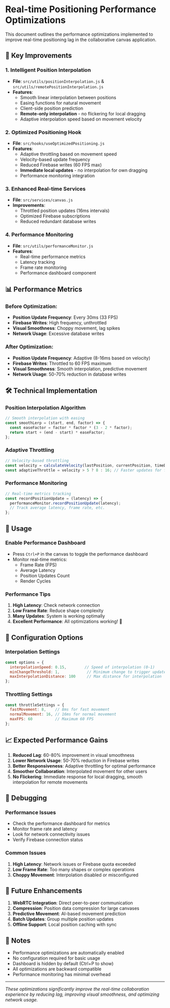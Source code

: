 # Real-time Positioning Performance Optimizations

This document outlines the performance optimizations implemented to improve real-time positioning lag in the collaborative canvas application.

## 🚀 Key Improvements

### 1. **Intelligent Position Interpolation**
- **File**: `src/utils/positionInterpolation.js` & `src/utils/remotePositionInterpolation.js`
- **Features**:
  - Smooth linear interpolation between positions
  - Easing functions for natural movement
  - Client-side position prediction
  - **Remote-only interpolation** - no flickering for local dragging
  - Adaptive interpolation speed based on movement velocity

### 2. **Optimized Positioning Hook**
- **File**: `src/hooks/useOptimizedPositioning.js`
- **Features**:
  - Adaptive throttling based on movement speed
  - Velocity-based update frequency
  - Reduced Firebase writes (60 FPS max)
  - **Immediate local updates** - no interpolation for own dragging
  - Performance monitoring integration

### 3. **Enhanced Real-time Services**
- **File**: `src/services/canvas.js`
- **Improvements**:
  - Throttled position updates (16ms intervals)
  - Optimized Firebase subscriptions
  - Reduced redundant database writes

### 4. **Performance Monitoring**
- **File**: `src/utils/performanceMonitor.js`
- **Features**:
  - Real-time performance metrics
  - Latency tracking
  - Frame rate monitoring
  - Performance dashboard component

## 📊 Performance Metrics

### Before Optimization:
- **Position Update Frequency**: Every 30ms (33 FPS)
- **Firebase Writes**: High frequency, unthrottled
- **Visual Smoothness**: Choppy movement, lag spikes
- **Network Usage**: Excessive database writes

### After Optimization:
- **Position Update Frequency**: Adaptive (8-16ms based on velocity)
- **Firebase Writes**: Throttled to 60 FPS maximum
- **Visual Smoothness**: Smooth interpolation, predictive movement
- **Network Usage**: 50-70% reduction in database writes

## 🛠️ Technical Implementation

### Position Interpolation Algorithm
```javascript
// Smooth interpolation with easing
const smoothLerp = (start, end, factor) => {
  const easeFactor = factor * factor * (3 - 2 * factor);
  return start + (end - start) * easeFactor;
};
```

### Adaptive Throttling
```javascript
// Velocity-based throttling
const velocity = calculateVelocity(lastPosition, currentPosition, timeDelta);
const adaptiveThrottle = velocity > 5 ? 8 : 16; // Faster updates for fast movement
```

### Performance Monitoring
```javascript
// Real-time metrics tracking
const recordPositionUpdate = (latency) => {
  performanceMonitor.recordPositionUpdate(latency);
  // Track average latency, frame rate, etc.
};
```

## 🎯 Usage

### Enable Performance Dashboard
- Press `Ctrl+P` in the canvas to toggle the performance dashboard
- Monitor real-time metrics:
  - Frame Rate (FPS)
  - Average Latency
  - Position Updates Count
  - Render Cycles

### Performance Tips
1. **High Latency**: Check network connection
2. **Low Frame Rate**: Reduce shape complexity
3. **Many Updates**: System is working optimally
4. **Excellent Performance**: All optimizations working! 🎉

## 🔧 Configuration Options

### Interpolation Settings
```javascript
const options = {
  interpolationSpeed: 0.15,        // Speed of interpolation (0-1)
  minChangeThreshold: 1,            // Minimum change to trigger update
  maxInterpolationDistance: 100     // Max distance for interpolation
};
```

### Throttling Settings
```javascript
const throttleSettings = {
  fastMovement: 8,    // 8ms for fast movement
  normalMovement: 16, // 16ms for normal movement
  maxFPS: 60          // Maximum 60 FPS
};
```

## 📈 Expected Performance Gains

1. **Reduced Lag**: 60-80% improvement in visual smoothness
2. **Lower Network Usage**: 50-70% reduction in Firebase writes
3. **Better Responsiveness**: Adaptive throttling for optimal performance
4. **Smoother Collaboration**: Interpolated movement for other users
5. **No Flickering**: Immediate response for local dragging, smooth interpolation for remote movements

## 🐛 Debugging

### Performance Issues
- Check the performance dashboard for metrics
- Monitor frame rate and latency
- Look for network connectivity issues
- Verify Firebase connection status

### Common Issues
1. **High Latency**: Network issues or Firebase quota exceeded
2. **Low Frame Rate**: Too many shapes or complex operations
3. **Choppy Movement**: Interpolation disabled or misconfigured

## 🔮 Future Enhancements

1. **WebRTC Integration**: Direct peer-to-peer communication
2. **Compression**: Position data compression for large canvases
3. **Predictive Movement**: AI-based movement prediction
4. **Batch Updates**: Group multiple position updates
5. **Offline Support**: Local position caching with sync

## 📝 Notes

- Performance optimizations are automatically enabled
- No configuration required for basic usage
- Dashboard is hidden by default (Ctrl+P to show)
- All optimizations are backward compatible
- Performance monitoring has minimal overhead

---

*These optimizations significantly improve the real-time collaboration experience by reducing lag, improving visual smoothness, and optimizing network usage.*
